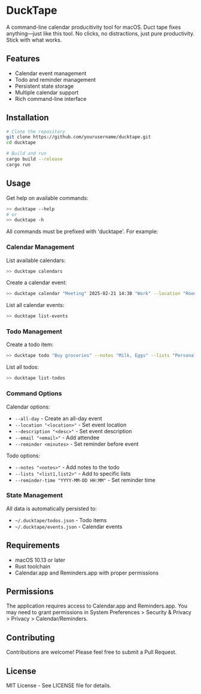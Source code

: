 # DuckTape

A command-line calendar producitivity tool for macOS.
Duct tape fixes anything—just like this tool. No clicks, no distractions, just pure productivity. Stick with what works.

## Features

- Calendar event management
- Todo and reminder management
- Persistent state storage
- Multiple calendar support
- Rich command-line interface

## Installation

```bash
# Clone the repository
git clone https://github.com/yourusername/ducktape.git
cd ducktape

# Build and run
cargo build --release
cargo run
```

## Usage

Get help on available commands:
```bash
>> ducktape --help
# or
>> ducktape -h
```

All commands must be prefixed with 'ducktape'. For example:

### Calendar Management

List available calendars:
```bash
>> ducktape calendars
```

Create a calendar event:
```bash
>> ducktape calendar "Meeting" 2025-02-21 14:30 "Work" --location "Room 1" --description "Weekly sync"
```

List all calendar events:
```bash
>> ducktape list-events
```

### Todo Management

Create a todo item:
```bash
>> ducktape todo "Buy groceries" --notes "Milk, Eggs" --lists "Personal" --reminder-time "2025-02-05 11:00"
```

List all todos:
```bash
>> ducktape list-todos
```

### Command Options

Calendar options:
- `--all-day` - Create an all-day event
- `--location "<location>"` - Set event location
- `--description "<desc>"` - Set event description
- `--email "<email>"` - Add attendee
- `--reminder <minutes>` - Set reminder before event

Todo options:
- `--notes "<notes>"` - Add notes to the todo
- `--lists "<list1,list2>"` - Add to specific lists
- `--reminder-time "YYYY-MM-DD HH:MM"` - Set reminder time

### State Management

All data is automatically persisted to:
- `~/.ducktape/todos.json` - Todo items
- `~/.ducktape/events.json` - Calendar events

## Requirements

- macOS 10.13 or later
- Rust toolchain
- Calendar.app and Reminders.app with proper permissions

## Permissions

The application requires access to Calendar.app and Reminders.app. You may need to grant permissions in System Preferences > Security & Privacy > Privacy > Calendar/Reminders.

## Contributing

Contributions are welcome! Please feel free to submit a Pull Request.

## License

MIT License - See LICENSE file for details.
